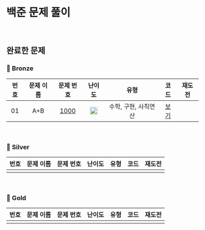 # 백준 문제 풀이

<br>

## 완료한 문제

### 🥉 Bronze

| 번호 | 문제 이름 |                  문제 번호                   |                               난이도                                |         유형         |             코드              | 재도전 |
| :--: | :-------: | :------------------------------------------: | :-----------------------------------------------------------------: | :------------------: | :---------------------------: | :----: |
|  01  |    A+B    | [1000](https://www.acmicpc.net/problem/1000) | <img src="https://static.solved.ac/tier_small/5.svg" width="20px"/> | 수학, 구현, 사칙연산 | [보기](./Bronze/BOJ1000.java) |        |

<br>

### 🥈 Silver

| 번호 | 문제 이름 | 문제 번호 | 난이도 | 유형 | 코드 | 재도전 |
| :--: | :-------: | :-------: | :----: | :--: | :--: | :----: |
|      |           |           |        |      |

<br>

### 🥇 Gold

| 번호 | 문제 이름 | 문제 번호 | 난이도 | 유형 | 코드 | 재도전 |
| :--: | :-------: | :-------: | :----: | :--: | :--: | :----: |
|      |           |           |        |      |

[도전신청]: https://img.shields.io/badge/-도전신청-fd9090
[도전완료]: https://img.shields.io/badge/-도전완료-86b4f9
[다른버전]: https://img.shields.io/badge/-다른버전-646eff
[Bronze5]: https://static.solved.ac/tier_small/1.svg
[Bronze4]: https://static.solved.ac/tier_small/2.svg
[Bronze3]: https://static.solved.ac/tier_small/3.svg
[Bronze2]: https://static.solved.ac/tier_small/4.svg
[Bronze1]: https://static.solved.ac/tier_small/5.svg
[Silver5]: https://static.solved.ac/tier_small/6.svg
[Silver4]: https://static.solved.ac/tier_small/7.svg
[Silver3]: https://static.solved.ac/tier_small/8.svg
[Silver2]: https://static.solved.ac/tier_small/9.svg
[Silver1]: https://static.solved.ac/tier_small/10.svg
[Gold5]: https://static.solved.ac/tier_small/11.svg
[Gold4]: https://static.solved.ac/tier_small/12.svg
[Gold3]: https://static.solved.ac/tier_small/13.svg
[Gold2]: https://static.solved.ac/tier_small/14.svg
[Gold1]: https://static.solved.ac/tier_small/15.svg
